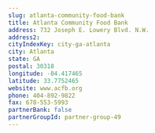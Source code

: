 ```yaml
---
slug: atlanta-community-food-bank
title: Atlanta Community Food Bank
address: 732 Joseph E. Lowery Blvd. N.W.
address2: 
cityIndexKey: city-ga-atlanta
city: Atlanta
state: GA
postal: 30318
longitude: -84.417465
latitude: 33.7752465
website: www.acfb.org
phone: 404-892-9822
fax: 678-553-5993
partnerBank: false
partnerGroupId: partner-group-49
---
```

